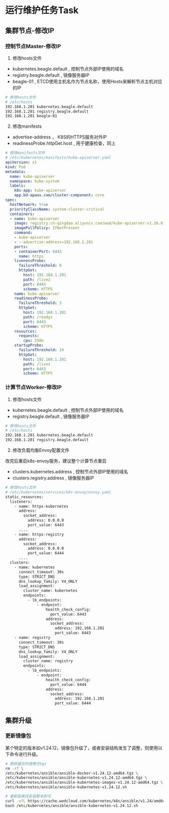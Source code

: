 # 运行维护任务Task

## 集群节点-修改IP

### 控制节点Master-修改IP

1. 修改hosts文件

- kubernetes.beagle.default , 控制节点外部IP使用的域名
- registry.beagle.default , 镜像服务器IP
- beagle-01 , ETCD使用主机名作为节点名称，使用Hosts来解析节点主机对应的IP

```bash
# 修改hosts文件
# /etc/hosts
192.168.1.201 kubernetes.beagle.default
192.168.1.201 registry.beagle.default
192.168.1.201 beagle-01
```

2. 修改manifests

- advertise-address ， K8S的HTTPS服务对外IP
- readinessProbe.httpGet.host , 用于健康检查，同上

```yaml
# 修改manifests文件
# /etc/kubernetes/manifests/kube-apiserver.yaml
apiVersion: v1
kind: Pod
metadata:
  name: kube-apiserver
  namespace: kube-system
  labels:
    k8s-app: kube-apiserver 
    app.bd-apaas.com/cluster-component: core
spec:
  hostNetwork: true
  priorityClassName: system-cluster-critical
  containers:
  - name: kube-apiserver
    image: registry.cn-qingdao.aliyuncs.com/wod/kube-apiserver:v1.26.8-beagle
    imagePullPolicy: IfNotPresent
    command:
    - kube-apiserver
    - --advertise-address=192.168.1.201
    ports:
    - containerPort: 6443
      name: https
    livenessProbe:
      failureThreshold: 8
      httpGet:
        host: 192.168.1.201
        path: /livez
        port: 6443
        scheme: HTTPS
    name: kube-apiserver
    readinessProbe:
      failureThreshold: 3
      httpGet:
        host: 192.168.1.201
        path: /readyz
        port: 6443
        scheme: HTTPS
    resources:
      requests:
        cpu: 250m
    startupProbe:
      failureThreshold: 24
      httpGet:
        host: 192.168.1.201
        path: /livez
        port: 6443
        scheme: HTTPS
```

### 计算节点Worker-修改IP

1. 修改hosts文件

- kubernetes.beagle.default , 控制节点外部IP使用的域名
- registry.beagle.default , 镜像服务器IP

```bash
# 修改hosts文件
# /etc/hosts
192.168.1.201 kubernetes.beagle.default
192.168.1.201 registry.beagle.default
```

2. 修改负载均衡Envoy配置文件

改完后重启k8s-envoy服务，建议整个计算节点重启

- clusters.kubernetes.address , 控制节点外部IP使用的域名
- clusters.registry.address , 镜像服务器IP

```bash
# 修改hosts文件
# /etc/kubernetes/services/k8s-envoy/envoy.yaml
static_resources:
  listeners:
    - name: https-kubernetes
      address:
        socket_address:
          address: 0.0.0.0
          port_value: 6443
      ....
    - name: https-registry
      address:
        socket_address:
          address: 0.0.0.0
          port_value: 6444
      ....
  clusters:
    - name: kubernetes
      connect_timeout: 30s
      type: STRICT_DNS
      dns_lookup_family: V4_ONLY
      load_assignment:
        cluster_name: kubernetes
        endpoints:
          - lb_endpoints:
              - endpoint:
                  health_check_config:
                    port_value: 6443
                  address:
                    socket_address:
                      address: 192.168.1.201
                      port_value: 6443
    - name: registry
      connect_timeout: 30s
      type: STRICT_DNS
      dns_lookup_family: V4_ONLY
      load_assignment:
        cluster_name: registry
        endpoints:
          - lb_endpoints:
              - endpoint:
                  health_check_config:
                    port_value: 6444
                  address:
                    socket_address:
                      address: 192.168.1.201
                      port_value: 6444
```

## 集群升级

### 更新镜像包

某个特定的版本如v1.24.12，镜像包升级了，或者安装结构发生了调整，则使用以下命令进行升级。

```bash
# 删除缓存的镜像包tgz
rm -rf \
/etc/kubernetes/ansible/ansible-docker-v1.24.12-amd64.tgz \
/etc/kubernetes/ansible/ansible-kubernetes-v1.24.12-amd64.tgz \
/etc/kubernetes/ansible/ansible-kubernetes-images-v1.24.12-amd64.tgz \
/etc/kubernetes/ansible/ansible-kubernetes-v1.24.12.sh

# 重新跑离线安装脚本即可
curl -sfL https://cache.wodcloud.com/kubernetes/k8s/ansible/v1.24/amd64/ansible-kubernetes-v1.24.12.sh > /etc/kubernetes/ansible/ansible-kubernetes-v1.24.12.sh && \
bash /etc/kubernetes/ansible/ansible-kubernetes-v1.24.12.sh
```
